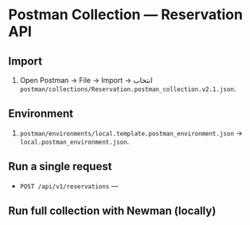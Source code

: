 # Postman Collection — Reservation API

## Import
1. Open Postman → File → Import → انتخاب `postman/collections/Reservation.postman_collection.v2.1.json`.

## Environment
1.  `postman/environments/local.template.postman_environment.json` → `local.postman_environment.json`.

## Run a single request
-  `POST /api/v1/reservations` — 
## Run full collection with Newman (locally)

